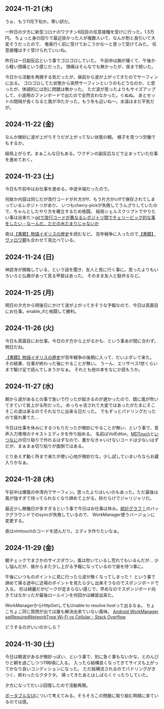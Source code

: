 ## 2024-11-21 (木)

うぉ、もう11月下旬か。寒い訳だ。

一昨日の夕方に新型コロナのワクチン6回目の任意接種を受けに行った。1.5万円。
ちょっと身の回りで最近掛かった人が複数人いて、なんか割と長引いて大変そうだったので、
奄美行く前に受けておこうかな〜と思って受けてみた。
任意接種はすぐ受けられていいね。

昨日は一日副反応という事でゴロゴロしていた。
午前中は腕が痛くて、午後から軽い頭痛という感じだった。
頭痛はそんなでも無かったが、夜まで続いた。

今日から活動を再開する気だったが、昼前から波が上がってきたのでサーフィンに出る。
ゴロゴロしてた状態から突然サーフィンというのもどうなのか、と思ったが、体調的には別に問題は無かった。
ただ波が思ったよりもサイズアップして、小波用のファンボードで出たので全然合わなかった。ぐぬぬ。
あとセットの間隔が長くなると風が冷たかった。もう冬も近いね〜。水温はまだ平気だが。

## 2024-11-22 (金)

なんか微妙に波が上がりそうだが上がってない状態の朝。
様子を見つつ労働でもするか。

結局上がらず。まぁこんな日もある。ワクチンの副反応などで止まっていた仕事を進めておく。

## 2024-11-23 (土)

今日も午前中はお仕事を進める。中途半端だったので。

何故か内容は同じだが改行コードが片方がlf、もう片方がcrlfで保存されてしまっているレポジトリがあり、
いつもcherry-pickが失敗してうんざりしていたので、ちゃんとしたやり方を確立するため格闘。
結局シェルスクリプトでやりたい事は出来た＞[gitで改行コードが異なるレポジトリ間でチェリーピック的な事をしたい - なーんだ、ただの水たまりじゃないか](https://karino2.github.io/2024/11/23/cherry_pick_between_difference_eol_repo_in_git.html)

夜は[【書籍】物語イギリスの歴史](%E3%80%90%E6%9B%B8%E7%B1%8D%E3%80%91%E7%89%A9%E8%AA%9E%E3%82%A4%E3%82%AE%E3%83%AA%E3%82%B9%E3%81%AE%E6%AD%B4%E5%8F%B2)を読むなど。
百年戦争に入ったので[【書籍】ヴァロワ朝](%E3%80%90%E6%9B%B8%E7%B1%8D%E3%80%91%E3%83%B4%E3%82%A1%E3%83%AD%E3%83%AF%E6%9C%9D)も合わせて見比べている。

## 2024-11-24 (日)

神武寺が開帳している、という話を聞き、友人と見に行く事に。思ったよりもいろいろと仏像があって見る甲斐はあった。
そのまま友人と駄弁るなど。

## 2024-11-25 (月)

明日の夕方から明後日にかけて波が上がってきそうな予報なので、今日は真面目にお仕事。enable_ifと格闘して勝利。

## 2024-11-26 (火)

今日も真面目にお仕事。今日の夕方から上がるかも、という事あが間に合わず。明日だね。

[【書籍】物語イギリスの歴史](%E3%80%90%E6%9B%B8%E7%B1%8D%E3%80%91%E7%89%A9%E8%AA%9E%E3%82%A4%E3%82%AE%E3%83%AA%E3%82%B9%E3%81%AE%E6%AD%B4%E5%8F%B2)が百年戦争の後期に入って、だいぶダレて来た。
その結果、仕事が終わった後にやることが無い。
うーん、エリザベス1世くらいまで駆け足で読んでしまうかなぁ。
それとも他の本をなにか読もうか。

## 2024-11-27 (水)

朝から波があるとの事で急いで行ったが起きるのが遅かったので、既に風が吹いてきていて皆上がる所だった。
めっちゃ流されて大変ではあったがたまにそこそこの波は来るのでそれなりに出来る日だった。
でもずっとパドリングだったので疲れ果てた…

今日は仕事を休みにするつもりだったが微妙にやることが無い、という事で、音声入力専用のテキストエディタを作り始める。
名前はVoIEditor。[MDTouch](MDTouch)と[いつなに](%E3%81%84%E3%81%A4%E3%81%AA%E3%81%AB)の切り貼りで作れるはずなので、書かなきゃいけないコードは少ないはずだが、まぁまぁ切り貼りが面倒ではある。

とりあえず動く所まで来たが使い心地が微妙だな。少し試していまいちならお蔵入りかなぁ。

## 2024-11-28 (木)

午前中は爆風の中湾内でサーフィン。思ったよりはいいのもあった。ただ最後は風が強すぎて待ってられなくなり諦めて上がる。砂だらけでジャリジャリだ。

最近少し稼働日が多すぎるという事で今日はお仕事は休み。[統計グラフ！](%E7%B5%B1%E8%A8%88%E3%82%B0%E3%83%A9%E3%83%95%EF%BC%81)のバックグラウンドでのsyncが失敗しているので、
WorkManager使うバージョンに変更する。

夜はvimtouchのコードを読んだり。エディタ作りたいなぁ。

## 2024-11-29 (金)

朝チェックでまさかのサイズダウン。風は吹いているし荒れてもいるんだが…
少し悩んだが、昼からまた少し上がる予報になっているので昼を待つ事に。

午後にいつものポイントに見に行ったら波が無くなってしまった！
という事で諦めて帰る途中に近場のポイントを見たら少し出来そうなのでスポンジボードで入る。
形は綺麗だがピークが定まらない感じで、早めなのでスポンジボード向きではなかったが最後ロールインを何回かは練習出来た。

WorkManagerからHttpGetしてもUnable to resolve hostって出るなぁ。
ちょこちょこ同じ質問が出ては誰も解決出来ていない風味。 [Android WorkManager setRequiredNetworkType Wi-Fi vs Cellular - Stack Overflow](https://stackoverflow.com/questions/76267665/android-workmanager-setrequirednetworktype-wi-fi-vs-cellular)

どうするのがいいのかしら？

## 2024-11-30 (土)

今日は朝波があるが微妙っぽい、という事で、別に急ぐ事もないかな、とのんびりと朝を過ごしつつ11時頃に入る。
入ったら結構良くなってきてサイズも上がってかなり良いコンディションになった。
ただ結構流されるのでパドリングがきつく、終わったらクタクタ。
帰ってきたあとはしばらくぐったりしていた。

夕方になってだいぶ回復したので活動再開。

[ポータブルなUI](%E3%83%9D%E3%83%BC%E3%82%BF%E3%83%96%E3%83%AB%E3%81%AAUI)について考えてみる。そろそろこの問題に取り組む時期に来ているのでは感。